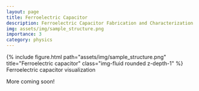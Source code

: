 ```yaml
---
layout: page
title: Ferroelectric Capacitor
description: Ferroelectric Capacitor Fabrication and Characterization
img: assets/img/sample_structure.png
importance: 3
category: physics
---
```


<div class="row">
    <div class="col-sm mt-3 mt-md-0">
        {% include figure.html path="assets/img/sample_structure.png" title="Ferroelectric capacitor" class="img-fluid rounded z-depth-1" %}
    </div>
</div>
<div class="caption">
    Ferroelectric capacitor visualization
</div>

More coming soon!
